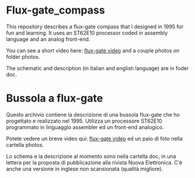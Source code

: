 # Flux-gate_compass
This repository describes a flux-gate compass that I designed in 1995 for fun and learning. It uses an ST62E10 processor coded in assembly language and an analog front-end.

You can see a short video here: [flux-gate video](https://youtube.com/shorts/MnPGs99Pc7o) and a couple photos on folder photos.

The schematic and description (in italian and english language) are in foder doc.

# Bussola a flux-gate

Questo archivio contiene la descrizione di una bussola flux-gate che ho progettato e realizzato nel 1995. Utilizza un processore ST62E10 programmato in linguaggio assembler ed un front-end analogico.

Potete vedere un breve video qui: [flux-gate video](https://youtube.com/shorts/MnPGs99Pc7o) ed un paio di foto nella cartella photos.

Lo schema e la descrizione al momento sono nella cartella doc, in una lettera per la proposta di pubblicazione alla rivista Nuova Elettronica. C'è anche una versione in inglese non scansionata (qualità migliore).